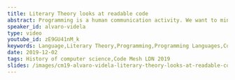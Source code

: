 ```yaml
---
title: Literary Theory looks at readable code
abstract: Programming is a human communication activity. We want to minimize misunderstandings in our code to be able to work effectively as teams. This means we need to learn how to look at our code to spot areas where we could improve our communication skills. We want to get our ideas across. We want that our abstractions, our models, make sense to others.
speaker_id: alvaro-videla
type: video
youtube_id: zE9GU41nM_k
keywords: Language,Literary Theory,Programming,Programming Languages,Code Mesh LDN,Alvaro Videla
date: 2019-12-02
tags: History of computer science,Code Mesh LDN 2019
slides: /images/cm19-alvaro-videla-literary-theory-looks-at-readable-code-compressed.pdf
---
```


